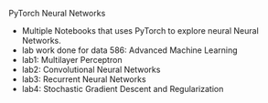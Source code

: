 PyTorch Neural Networks
- Multiple Notebooks that uses PyTorch to explore neural Neural Networks. 
- lab work done for data 586: Advanced Machine Learning
- lab1: Multilayer Perceptron
- lab2: Convolutional Neural Networks
- lab3: Recurrent Neural Networks
- lab4: Stochastic Gradient Descent and Regularization


